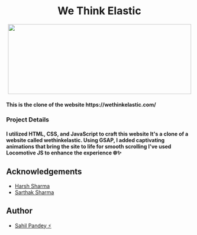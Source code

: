 # <h1 size="80" align="center">We Think Elastic</h1>

<p align="center">
  <img width="495" height="189" src="https://i.pinimg.com/564x/9f/f3/09/9ff30950d9bc6ac615a4666c77b0d9b3.jpg">
</p>
<h4>This is the clone of the website https://wethinkelastic.com/</h4>

### Project Details 
#### I utilized HTML, CSS, and JavaScript to craft this website It's a clone of a website called wethinkelastic. Using GSAP, I added captivating animations that bring the site to life for smooth scrolling I've used Locomotive JS to enhance the experience 🌐✨

## Acknowledgements

 - [Harsh Sharma](https://github.com/asynchronousJavascriptor)
 - [Sarthak Sharma](https://github.com/saarthack)

## Author

 - [Sahil Pandey ⚡](https://www.github.com/pandey-sahil)
